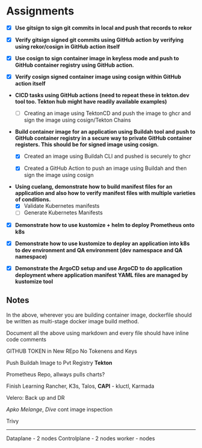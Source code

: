 
# Assignments


- [x] **Use gitsign to sign git commits in local and push that records to rekor**

- [x] **Verify gitsign signed git commits using GitHub action by verifying using rekor/cosign in GitHub action itself**

- [x] **Use cosign to sign container image in keyless mode and push to GitHub container registry using GitHub action.**

- [x] **Verify cosign signed container image using cosign within GitHub action itself**


- **CICD tasks using GitHub actions (need to repeat these in tekton.dev tool too. Tekton hub might have readily available examples)**
    - [ ] Creating an image using TektonCD and push the image to ghcr and sign the image using cosign/Tekton Chains


- **Build container image for an application using Buildah tool and push to GitHub container registry in a secure way to private GitHub container registers. This should be for signed image using cosign.**
    - [x] Created an image using Buildah CLI and pushed is securely to ghcr
    - [x] Created a GitHub Action to push an image using Buildah and then sign the image using cosign


- **Using cuelang, demonstrate how to build manifest files for an application and also how to verify manifest files with multiple varieties of conditions.**
    - [x] Validate Kubernetes manifests
    - [ ] Generate Kubernetes Manifests

- [x] **Demonstrate how to use kustomize + helm to deploy Prometheus onto k8s**

- [x] **Demonstrate how to use kustomize to deploy an application into k8s to dev environment and QA environment (dev namespace and QA namespace)**

- [x] **Demonstrate the ArgoCD setup and use ArgoCD to do application deployment where application manifest YAML files are managed by kustomize tool**


## Notes

In the above, wherever you are building container image, dockerfile should be written as multi-stage docker image build method.

Document all the above using markdown and every file should have inline code comments 


GITHUB TOKEN in New REpo No Tokenens and Keys

Push Buildah Image to Pvt Registry **Tekton**

Prometheus Repo, allways pulls charts?

Finish Learning Rancher, K3s, Talos, **CAPI** - kluctl, Karmada

Velero: Back up and DR 

*Apko* *Melange*, 
*Dive* cont image inspection

Trivy


-----------------------

Dataplane - 2 nodes
Controlplane - 2 nodes
worker - nodes